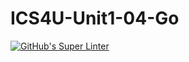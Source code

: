 # ICS4U-Unit1-04-Go
[![GitHub's Super Linter](https://github.com/Marlon-Poddalgoda/ICS4U-Unit1-04-Go/workflows/GitHub's%20Super%20Linter/badge.svg)](https://github.com/Marlon-Poddalgoda/ICS4U-Unit1-04-Go/actions)
